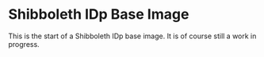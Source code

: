 Shibboleth IDp Base Image
=========================
This is the start of a Shibboleth IDp base image.
It is of course still a work in progress.
